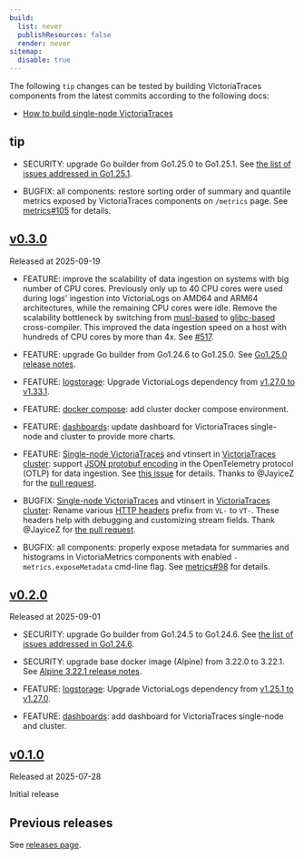 ```yaml
---
build:
  list: never
  publishResources: false
  render: never
sitemap:
  disable: true
---
```

The following `tip` changes can be tested by building VictoriaTraces components from the latest commits according to the following docs:

* [How to build single-node VictoriaTraces](https://docs.victoriametrics.com/victoriatraces/#how-to-build-from-sources)

## tip

* SECURITY: upgrade Go builder from Go1.25.0 to Go1.25.1. See [the list of issues addressed in Go1.25.1](https://github.com/golang/go/issues?q=milestone%3AGo1.25.1%20label%3ACherryPickApproved).
  
* BUGFIX: all components: restore sorting order of summary and quantile metrics exposed by VictoriaTraces components on `/metrics` page. See [metrics#105](https://github.com/VictoriaMetrics/metrics/pull/105) for details.

## [v0.3.0](https://github.com/VictoriaMetrics/VictoriaTraces/releases/tag/v0.3.0)

Released at 2025-09-19

* FEATURE: improve the scalability of data ingestion on systems with big number of CPU cores. Previously only up to 40 CPU cores were used during logs' ingestion into VictoriaLogs on AMD64 and ARM64 architectures, while the remaining CPU cores were idle. Remove the scalability bottleneck by switching from [musl-based](https://wiki.musl-libc.org/) to [glibc-based](https://en.wikipedia.org/wiki/Glibc) cross-compiler. This improved the data ingestion speed on a host with hundreds of CPU cores by more than 4x. See [#517](https://github.com/VictoriaMetrics/VictoriaLogs/issues/517#issuecomment-3167039079).
* FEATURE: upgrade Go builder from Go1.24.6 to Go1.25.0. See [Go1.25.0 release notes](https://go.dev/doc/go1.25).
* FEATURE: [logstorage](https://docs.victoriametrics.com/victorialogs/): Upgrade VictoriaLogs dependency from [v1.27.0 to v1.33.1](https://github.com/VictoriaMetrics/VictoriaLogs/compare/v1.27.0...v1.33.1).
* FEATURE: [docker compose](https://github.com/VictoriaMetrics/VictoriaTraces/tree/master/deployment/docker): add cluster docker compose environment.
* FEATURE: [dashboards](https://github.com/VictoriaMetrics/VictoriaTraces/blob/master/dashboards): update dashboard for VictoriaTraces single-node and cluster to provide more charts.
* FEATURE: [Single-node VictoriaTraces](https://docs.victoriametrics.com/victoriatraces/) and vtinsert in [VictoriaTraces cluster](https://docs.victoriametrics.com/victoriatraces/cluster/): support [JSON protobuf encoding](https://opentelemetry.io/docs/specs/otlp/#json-protobuf-encoding) in the OpenTelemetry protocol (OTLP) for data ingestion. See [this issue](https://github.com/VictoriaMetrics/VictoriaTraces/issues/41) for details. Thanks to @JayiceZ for the [pull request](https://github.com/VictoriaMetrics/VictoriaTraces/pull/51).

* BUGFIX: [Single-node VictoriaTraces](https://docs.victoriametrics.com/victoriatraces/) and vtinsert in [VictoriaTraces cluster](https://docs.victoriametrics.com/victoriatraces/cluster/): Rename various [HTTP headers](https://docs.victoriametrics.com/victoriatraces/data-ingestion/#http-headers) prefix from `VL-` to `VT-`. These headers help with debugging and customizing stream fields. Thank @JayiceZ for [the pull request](https://github.com/VictoriaMetrics/VictoriaTraces/pull/56). 
* BUGFIX: all components: properly expose metadata for summaries and histograms in VictoriaMetrics components with enabled `-metrics.exposeMetadata` cmd-line flag. See [metrics#98](https://github.com/VictoriaMetrics/metrics/issues/98) for details.

## [v0.2.0](https://github.com/VictoriaMetrics/VictoriaTraces/releases/tag/v0.2.0)

Released at 2025-09-01

* SECURITY: upgrade Go builder from Go1.24.5 to Go1.24.6. See [the list of issues addressed in Go1.24.6](https://github.com/golang/go/issues?q=milestone%3AGo1.24.6+label%3ACherryPickApproved).
* SECURITY: upgrade base docker image (Alpine) from 3.22.0 to 3.22.1. See [Alpine 3.22.1 release notes](https://www.alpinelinux.org/posts/Alpine-3.19.8-3.20.7-3.21.4-3.22.1-released.html).

* FEATURE: [logstorage](https://docs.victoriametrics.com/victorialogs/): Upgrade VictoriaLogs dependency from [v1.25.1 to v1.27.0](https://github.com/VictoriaMetrics/VictoriaLogs/compare/v1.25.1...v1.27.0).
* FEATURE: [dashboards](https://github.com/VictoriaMetrics/VictoriaTraces/blob/master/dashboards): add dashboard for VictoriaTraces single-node and cluster. 

## [v0.1.0](https://github.com/VictoriaMetrics/VictoriaTraces/releases/tag/v0.1.0)

Released at 2025-07-28

Initial release

## Previous releases

See [releases page](https://github.com/VictoriaMetrics/VictoriaMetrics/releases).
